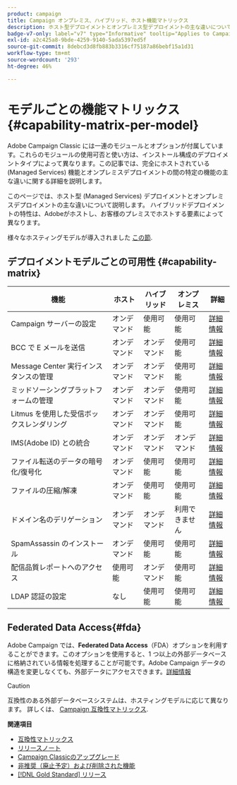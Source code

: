 ```yaml
---
product: campaign
title: Campaign オンプレミス、ハイブリッド、ホスト機能マトリックス
description: ホスト型デプロイメントとオンプレミス型デプロイメントの主な違いについて説明します。
badge-v7-only: label="v7" type="Informative" tooltip="Applies to Campaign Classic v7 only"
exl-id: a2c425a8-9bde-4259-9140-5ada5397ed5f
source-git-commit: 8debcd3d8fb883b3316cf75187a86bebf15a1d31
workflow-type: tm+mt
source-wordcount: '293'
ht-degree: 46%

---
```


# モデルごとの機能マトリックス{#capability-matrix-per-model}



Adobe Campaign Classic には一連のモジュールとオプションが付属しています。これらのモジュールの使用可否と使い方は、インストール構成のデプロイメントタイプによって異なります。この記事では、完全にホストされている (Managed Services) 機能とオンプレミスデプロイメントの間の特定の機能の主な違いに関する詳細を説明します。

このページでは、ホスト型 (Managed Services) デプロイメントとオンプレミスデプロイメントの主な違いについて説明します。 ハイブリッドデプロイメントの特性は、Adobeがホストし、お客様のプレミスでホストする要素によって異なります。

様々なホスティングモデルが導入されました [この節](../../installation/using/hosting-models.md).

## デプロイメントモデルごとの可用性 {#capability-matrix}

| 機能 | ホスト | ハイブリッド | オンプレミス | 詳細 |
|-----------------------------------------------|------------------|-----------|---------------|-----------------------------------------------------------------------------------------------------------------------------------------------------------------------------------------------------------------------|
| Campaign サーバーの設定 | オンデマンド | 使用可能 | 使用可能 | [詳細情報](../../installation/using/the-server-configuration-file.md) |
| BCC で E メールを送信 | オンデマンド | オンデマンド | 使用可能 | [詳細情報](../../installation/using/email-archiving.md) |
| Message Center 実行インスタンスの管理 | オンデマンド | オンデマンド | 使用可能 | [詳細情報](../../message-center/using/about-transactional-messaging.md) |
| ミッドソーシングプラットフォームの管理 | オンデマンド | オンデマンド | 使用可能 | [詳細情報](../../installation/using/mid-sourcing-server.md) |
| Litmus を使用した受信ボックスレンダリング | オンデマンド | オンデマンド | 使用可能 | [詳細情報](../../delivery/using/inbox-rendering.md) |
| IMS(Adobe ID) との統合 | オンデマンド | オンデマンド | オンデマンド | [詳細情報](../../integrations/using/about-adobe-id.md) |
| ファイル転送のデータの暗号化/復号化 | オンデマンド | 使用可能 | 使用可能 | [詳細情報](../../platform/using/unzip-decrypt.md) |
| ファイルの圧縮/解凍 | オンデマンド | 使用可能 | 使用可能 | [詳細情報](../../platform/using/unzip-decrypt.md) |
| ドメイン名のデリゲーション | オンデマンド | オンデマンド | 利用できません | [詳細情報](https://experienceleague.adobe.com/docs/control-panel/using/subdomains-and-certificates/setting-up-new-subdomain.html?lang=ja) |
| SpamAssassin のインストール | オンデマンド | 使用可能 | 使用可能 | [詳細情報](../../delivery/using/spamassassin.md) |
| 配信品質レポートへのアクセス | 使用可能 | オンデマンド | 使用可能 | [詳細情報](../../delivery/using/monitoring-deliverability.md) |
| LDAP 認証の設定 | なし | 使用可能 | 使用可能 | [詳細情報](../../installation/using/connecting-through-ldap.md) |


## Federated Data Access{#fda}

Adobe Campaign では、**Federated Data Access**（FDA）オプションを利用することができます。このオプションを使用すると、1 つ以上の外部データベースに格納されている情報を処理することが可能です。Adobe Campaign データの構造を変更しなくても、外部データにアクセスできます。[詳細情報](../../installation/using/about-fda.md)

>[!CAUTION]
>
>互換性のある外部データベースシステムは、ホスティングモデルに応じて異なります。 詳しくは、 [Campaign 互換性マトリックス](../../rn/using/compatibility-matrix.md).

**関連項目**

* [互換性マトリックス](../../rn/using/compatibility-matrix.md)
* [リリースノート](../../rn/using/latest-release.md)
* [Campaign Classicのアップグレード](../../rn/using/rn-overview.md)
* [非推奨（廃止予定）および削除された機能](../../rn/using/deprecated-features.md)
* [[!DNL Gold Standard] リリース](../../rn/using/gold-standard.md)
